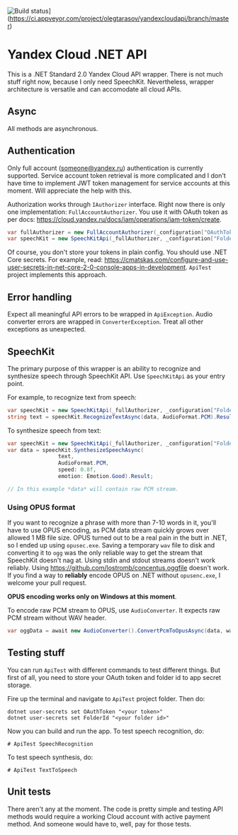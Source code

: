 ![Build status](https://ci.appveyor.com/api/projects/status/7wm2f2d6913wwspo/branch/master?svg=true)](https://ci.appveyor.com/project/olegtarasov/yandexcloudapi/branch/master)


# Yandex Cloud .NET API

This is a .NET Standard 2.0 Yandex Cloud API wrapper. There is not much stuff right now, because I only need SpeechKit. Nevertheless, wrapper architecture is versatile and can accomodate all cloud APIs.

## Async

All methods are asynchronous.

## Authentication

Only full account (someone@yandex.ru) authentication is currently supported. Service account token retrieval is more complicated and I don't have time to implement JWT token management for service accounts at this moment. Will appreciate the help with this.

Authorization works through `IAuthorizer` interface. Right now there is only one implementation: `FullAccountAuthorizer`. You use it with OAuth token as per docs: https://cloud.yandex.ru/docs/iam/operations/iam-token/create. 

```csharp
var fullAuthorizer = new FullAccountAuthorizer(_configuration["OAuthToken"]);
var speechKit = new SpeechKitApi(_fullAuthorizer, _configuration["FolderId"]);
```

Of course, you don't store your tokens in plain config. You should use .NET Core secrets. For example, read: https://cmatskas.com/configure-and-use-user-secrets-in-net-core-2-0-console-apps-in-development. `ApiTest` project implements this approach.

## Error handling

Expect all meaningful API errors to be wrapped in `ApiException`. Audio converter errors are wrapped in `ConverterException`. Treat all other exceptions as unexpected.

## SpeechKit

The primary purpose of this wrapper is an ability to recognize and synthesize speech through SpeechKit API. Use `SpeechKitApi` as your entry point.

For example, to recognize text from speech:

```csharp
var speechKit = new SpeechKitApi(_fullAuthorizer, _configuration["FolderId"]);
string text = speechKit.RecognizeTextAsync(data, AudioFormat.PCM).Result;
```

To synthesize speech from text:

```csharp
var speechKit = new SpeechKitApi(_fullAuthorizer, _configuration["FolderId"]);
var data = speechKit.SynthesizeSpeechAsync(
                text, 
                AudioFormat.PCM,
                speed: 0.8f,
                emotion: Emotion.Good).Result;

// In this example *data* will contain raw PCM stream.
```

### Using OPUS format

If you want to recognize a phrase with more than 7-10 words in it, you'll have to use OPUS encoding, as PCM data stream quickly grows over allowed 1 MB file size. OPUS turned out to be a real pain in the butt in .NET, so I ended up using `opusec.exe`. Saving a temporary `wav` file to disk and converting it to `ogg` was the only reliable way to get the stream that SpeechKit doesn't nag at. Using stdin and stdout streams doesn't work reliably. Using https://github.com/lostromb/concentus.oggfile doesn't work. If you find a way to **reliably** encode OPUS on .NET without `opusenc.exe`, I welcome your pull request.

**OPUS encoding works only on Windows at this moment**.

To encode raw PCM stream to OPUS, use `AudioConverter`. It expects raw PCM stream without WAV header.

```csharp
var oggData = await new AudioConverter().ConvertPcmToOpusAsync(data, waveIn.WaveFormat);
``` 

## Testing stuff

You can run `ApiTest` with different commands to test different things. But first of all, you need to store your OAuth token and folder id to app secret storage.

Fire up the terminal and navigate to `ApiTest` project folder. Then do:

```
dotnet user-secrets set OAuthToken "<your token>"
dotnet user-secrets set FolderId "<your folder id>"
```

Now you can build and run the app. To test speech recognition, do:

```
# ApiTest SpeechRecognition
```

To test speech synthesis, do:

```
# ApiTest TextToSpeech
```

## Unit tests

There aren't any at the moment. The code is pretty simple and testing API methods would require a working Cloud account with active payment method. And someone would have to, well, pay for those tests.